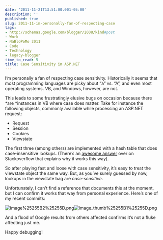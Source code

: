 ```yaml
---
date: '2011-11-21T13:51:00.001-05:00'
description: ''
published: true
slug: 2011-11-im-personally-fan-of-respecting-case
tags:
- http://schemas.google.com/blogger/2008/kind#post
- Work
- NaBloPoMo 2011
- Code
- Technology
- legacy-blogger
time_to_read: 5
title: Case Sensitivity in ASP.NET
---
```



I’m personally a fan of respecting case sensitivity. Historically it seems that most programming languages are picky about “a” vs. “A”, and even most operating systems. VB, and Windows, however, are not.

This leads to some frustratingly elusive bugs on occasion because there *are *instances in VB where case does matter. Take for instance the following objects, commonly available while processing an ASP.NET request:  <ul>   <li>Request</li>    <li>Session</li>    <li>Cookies</li>    <li>Viewstate</li> </ul>

The first three (among others) are implemented with a hash table that does case-insensitive lookups. (There’s an [awesome answer](http://stackoverflow.com/q/1731283/29/#1731535) over on Stackoverflow that explains why it works this way).

So after playing fast and loose with case sensitivity, it’s easy to treat the viewstate object the same way. But, as you’ve surely guessed by now, lookups in the viewstate bag are *case-sensitive*. 

Unfortunately, I can’t find a reference that documents this at the moment, but I can confirm it works that way from personal experience. Here’s one of my recent commits:

![image%25255B2%25255D.png](image%25255B2%25255D.png)</a>![image_thumb%25255B1%25255D.png](image_thumb%25255B1%25255D.png) 

And a flood of Google results from others affected confirms it’s not a fluke affecting just me.





Happy debugging! 
